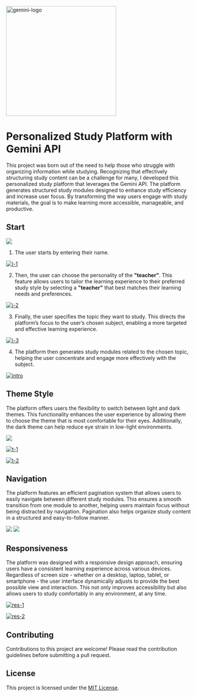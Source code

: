 <img src="https://i.ibb.co/kyyN1nB/gemini-logo.png" width="300" alt="gemini-logo" border="0" />

# Personalized Study Platform with Gemini API

This project was born out of the need to help those who struggle with organizing information while studying. Recognizing that effectively structuring study content can be a challenge for many, I developed this personalized study platform that leverages the Gemini API. The platform generates structured study modules designed to enhance study efficiency and increase user focus. By transforming the way users engage with study materials, the goal is to make learning more accessible, manageable, and productive.

## Start

<img src="https://media.giphy.com/media/v1.Y2lkPTc5MGI3NjExZjdzYzZpaGUxb3MwdHg2cHQwaXJvZ28yN2xzbHkwdDc0N2xrZDBmMiZlcD12MV9pbnRlcm5hbF9naWZfYnlfaWQmY3Q9Zw/LuOaXpJfthT7wfIugM/giphy.gif" border="0" />

1. The user starts by entering their name.
   
<a href="https://ibb.co/QffzVfY"><img src="https://i.ibb.co/wRR3qRp/i-1.png" alt="i-1" border="0"></a>

2. Then, the user can choose the personality of the **"teacher"**. This feature allows users to tailor the learning experience to their preferred study style by selecting a **"teacher"** that best matches their learning needs and preferences.
   
<a href="https://ibb.co/D7wMr5F"><img src="https://i.ibb.co/fCrND4W/i-2.png" alt="i-2" border="0"></a>

3. Finally, the user specifies the topic they want to study. This directs the platform’s focus to the user’s chosen subject, enabling a more targeted and effective learning experience.
   
<a href="https://ibb.co/gzjPp6N"><img src="https://i.ibb.co/wM0wXYV/i-3.png" alt="i-3" border="0"></a>

4. The platform then generates study modules related to the chosen topic, helping the user concentrate and engage more effectively with the subject.

<a href="https://ibb.co/BV2VhqG"><img src="https://i.ibb.co/TBMBQm1/intro.png" alt="intro" border="0"></a>

## Theme Style

The platform offers users the flexibility to switch between light and dark themes. This functionality enhances the user experience by allowing them to choose the theme that is most comfortable for their eyes. Additionally, the dark theme can help reduce eye strain in low-light environments.

<img src="https://media.giphy.com/media/v1.Y2lkPTc5MGI3NjExaHA4MWl6cHFtMnB1enYyNnRoczR2M3VwcHJxajZmcXpqZ2VqN3JucyZlcD12MV9pbnRlcm5hbF9naWZfYnlfaWQmY3Q9Zw/lyELig6S5T5om6HbgU/giphy.gif" border="0" />

<a href="https://ibb.co/NrJ6VBn" style="width: 50%;"><img src="https://i.ibb.co/0K6jDbV/t-1.png" alt="t-1" border="0"></a>
   
<a href="https://ibb.co/gtfCsVL" style="width: 50%;"><img src="https://i.ibb.co/nQYShCN/t-2.png" alt="t-2" border="0"></a>

## Navigation

The platform features an efficient pagination system that allows users to easily navigate between different study modules. This ensures a smooth transition from one module to another, helping users maintain focus without being distracted by navigation. Pagination also helps organize study content in a structured and easy-to-follow manner.

<img src="https://media.giphy.com/media/v1.Y2lkPTc5MGI3NjExMzd3dzB1NzdmeWg5YzU5c2tyNHJoa3d5M21sNmZreWV6djNoamZ3eSZlcD12MV9pbnRlcm5hbF9naWZfYnlfaWQmY3Q9Zw/EGPJUteiwgyrzrHagn/giphy.gif" border="0" />

<img src="https://media.giphy.com/media/v1.Y2lkPTc5MGI3NjExamFyYnRtcG9vNWJjbGY5MG9pdGFqbTJ6Y3B6ZHF3enlpMzBoemd4ciZlcD12MV9pbnRlcm5hbF9naWZfYnlfaWQmY3Q9Zw/X4JcCAMEDLTuiwh1Xz/giphy.gif" border="0" />

## Responsiveness

The platform was designed with a responsive design approach, ensuring users have a consistent learning experience across various devices. Regardless of screen size - whether on a desktop, laptop, tablet, or smartphone - the user interface dynamically adjusts to provide the best possible view and interaction. This not only improves accessibility but also allows users to study comfortably in any environment, at any time.

<a href="https://ibb.co/bsrqZ7H"><img src="https://i.ibb.co/D97syLG/res-1.png" alt="res-1" border="0"></a>

<a href="https://ibb.co/qCz8txq"><img src="https://i.ibb.co/1M3NDby/res-2.png" alt="res-2" border="0"></a>

## Contributing

Contributions to this project are welcome! Please read the contribution guidelines before submitting a pull request.

## License

This project is licensed under the [MIT License](https://mit-license.org/).





